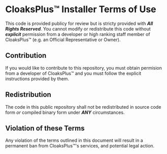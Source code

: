 # CloaksPlus™ Installer Terms of Use

This code is provided publicy for review but is stricty provided with ***All Rights Reserved***. You cannot modify or redistribute this code without ***explicit*** permission from a developer or high ranking staff member of CloaksPlus™ (e.g. an Official Representative or Owner).

## Contribution

If you would like to contribute to this repository, you must obtain permision from a developer of CloaksPlus™ and you must follow the explicit instructions provided by them.

## Redistribution

The code in this public repository shall not be redistributed in source code form *or* compiled binary form under ***ANY*** circumstances. 

## Violation of these Terms

Any violation of the terms outlined in this document will result in a permanent ban from CloaksPlus™'s services, and potential legal action.

